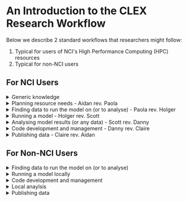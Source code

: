 # An Introduction to the CLEX Research Workflow

Below we describe 2 standard workflows that researchers might follow:

1. Typical for users of NCI's High Performance Computing (HPC) resources
2. Typical for non-NCI users

For NCI Users
-------------
<details><summary>Generic knowledge</summary>

  * [Shell](Shell.md)
  * [SSH](SSH.md)
  * [Introduction to NCI](Introduction_to_NCI.md)
  * [Storage management at NCI](Storage_management_at_NCI.md)
  * [Git Version control](Git.md)
  * [Cloud](Cloud.md)
  * [Data formats](FileFormats.md)
</details>

<details><summary>Planning resource needs - Aidan rev. Paola</summary>
 
  * [Compute and Storage Resources](Resources.md)
</details>

<details><summary>Finding data to run the model on (or to analyse) - Paola rev. Holger</summary>

  * [Data resources at NCI](NCI_data.md)
  * [Other data resources](remote_data.md)
  * [Accessing data remotely with THREDDS and OPenDAP](opendap.md)
</details>

<details><summary>Running a model - Holger rev. Scott</summary>

  * Pre-requisites: [Introduction to NCI](Introduction_to_NCI.md)
  * Pre-requisites: [Shell](Shell.md)
  * Pre-requisites: [SSH](SSH.md)
  * Configuring the model
    * [UM](Configuring_UM.md)
    * [payu / MOM](payu.md)
    * ACCESS
  * Running the model
    * UM
    * MOM
    * ACCESS
  * Postprocessing
  (Shouldn't this be part of Analysing?)

</details>

<details><summary>Analysing model results (or any data) - Scott rev. Danny</summary>

  * [Analysis Basics](AnalysisBasics.md)
  * [Plotting](Plotting.md)
  * [Big datasets](BigDatasets.md)
</details>

<details><summary>Code development and management - Danny rev. Claire</summary>

  * Pre-requisite: Version control
      * [SVN](SVN.md)
      * [Git](Git.md)
  * [Fortran development](Fortran.md)
  * [Python development](Python.md)
  * Debugging (See specific language for details)
  * [Code publishing](Code-publishing.md)
</details>

<details><summary>Publishing data - Claire rev. Aidan</summary>

  * [Open Access Requirements](Open_Access_details.md)
  * [Publication process](Publication_process_details.md)
  * [Complete a Data Management plan](DMP_details.md)
  * [Format your data](Data_formatting.md)
</details>

For Non-NCI Users
-----------------
<details><summary>Finding data to run the model on (or to analyse)</summary>
  * [Other data resources](remote_data.md)
  * [Accessing data remotely with THREDDS and OPenDAP](opendap.md)
</details>

<details><summary>Running a model locally</summary>
  * ???

</details>

<details><summary>Code development and management</summary>

  * Fortran basics
  * Python basics
  * Debugging
  * Version control
    * Svn
    * Git
  * Publishing
</details>

<details><summary>Local anaylsis</summary>
  * ???

</details>

<details><summary>Publishing data</summary>

  * ???
</details>
